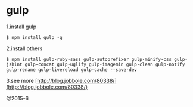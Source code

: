 gulp
==

1.install gulp

	$ npm install gulp -g

2.install others
	
	$ npm install gulp-ruby-sass gulp-autoprefixer gulp-minify-css gulp-jshint gulp-concat gulp-uglify gulp-imagemin gulp-clean gulp-notify gulp-rename gulp-livereload gulp-cache --save-dev

3.see more [http://blog.jobbole.com/80338/](http://blog.jobbole.com/80338/)

@2015-6